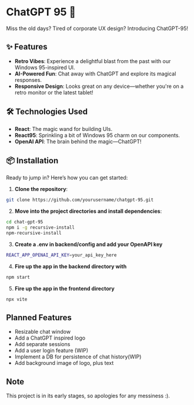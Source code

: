 # ChatGPT 95 🎉

Miss the old days? Tired of corporate UX design? Introducing ChatGPT-95! 

## ✨ Features
- **Retro Vibes**: Experience a delightful blast from the past with our Windows 95-inspired UI.
- **AI-Powered Fun**: Chat away with ChatGPT and explore its magical responses.
- **Responsive Design**: Looks great on any device—whether you're on a retro monitor or the latest tablet!

## 🛠️ Technologies Used
- **React**: The magic wand for building UIs.
- **React95**: Sprinkling a bit of Windows 95 charm on our components.
- **OpenAI API**: The brain behind the magic—ChatGPT!

## 📦 Installation

Ready to jump in? Here’s how you can get started:

1. **Clone the repository**:

  ```bash
  git clone https://github.com/yourusername/chatgpt-95.git
  ```
2. **Move into the project directories and install dependencies**:

  ```bash
  cd chat-gpt-95
  npm i -g recursive-install
  npm-recursive-install
  ```
3. **Create a .env in backend/config and add your OpenAPI key**
```bash
REACT_APP_OPENAI_API_KEY=your_api_key_here
```
4. **Fire up the app in the backend directory with**
```bash
npm start
```
5. **Fire up the app in the frontend directory**
```bash
npx vite
```

## Planned Features
  - Resizable chat window
  - Add a ChatGPT inspired logo
  - Add separate sessions 
  - Add a user login feature (WIP)
  - Implement a DB for persistence of chat history(WIP)
  - Add background image of logo, plus text 

## Note
This project is in its early stages, so apologies for any messiness :).